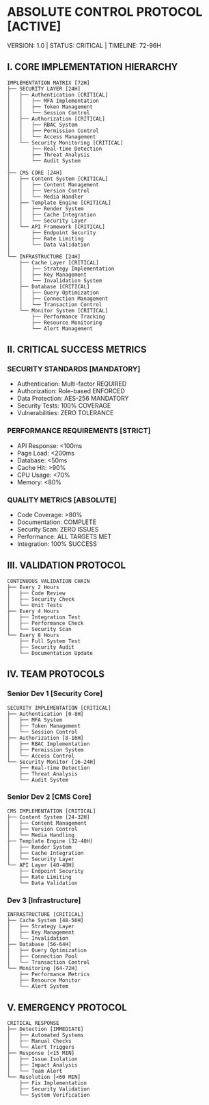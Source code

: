 # ABSOLUTE CONTROL PROTOCOL [ACTIVE]
VERSION: 1.0 | STATUS: CRITICAL | TIMELINE: 72-96H

## I. CORE IMPLEMENTATION HIERARCHY

```plaintext
IMPLEMENTATION MATRIX [72H]
├── SECURITY LAYER [24H]
│   ├── Authentication [CRITICAL]
│   │   ├── MFA Implementation
│   │   ├── Token Management
│   │   └── Session Control
│   ├── Authorization [CRITICAL]
│   │   ├── RBAC System
│   │   ├── Permission Control
│   │   └── Access Management
│   └── Security Monitoring [CRITICAL]
│       ├── Real-time Detection
│       ├── Threat Analysis
│       └── Audit System
│
├── CMS CORE [24H]
│   ├── Content System [CRITICAL]
│   │   ├── Content Management
│   │   ├── Version Control
│   │   └── Media Handler
│   ├── Template Engine [CRITICAL]
│   │   ├── Render System
│   │   ├── Cache Integration
│   │   └── Security Layer
│   └── API Framework [CRITICAL]
│       ├── Endpoint Security
│       ├── Rate Limiting
│       └── Data Validation
│
└── INFRASTRUCTURE [24H]
    ├── Cache Layer [CRITICAL]
    │   ├── Strategy Implementation
    │   ├── Key Management
    │   └── Invalidation System
    ├── Database [CRITICAL]
    │   ├── Query Optimization
    │   ├── Connection Management
    │   └── Transaction Control
    └── Monitor System [CRITICAL]
        ├── Performance Tracking
        ├── Resource Monitoring
        └── Alert Management
```

## II. CRITICAL SUCCESS METRICS

### SECURITY STANDARDS [MANDATORY]
- Authentication: Multi-factor REQUIRED
- Authorization: Role-based ENFORCED
- Data Protection: AES-256 MANDATORY
- Security Tests: 100% COVERAGE
- Vulnerabilities: ZERO TOLERANCE

### PERFORMANCE REQUIREMENTS [STRICT]
- API Response: <100ms
- Page Load: <200ms
- Database: <50ms
- Cache Hit: >90%
- CPU Usage: <70%
- Memory: <80%

### QUALITY METRICS [ABSOLUTE]
- Code Coverage: >80%
- Documentation: COMPLETE
- Security Scan: ZERO ISSUES
- Performance: ALL TARGETS MET
- Integration: 100% SUCCESS

## III. VALIDATION PROTOCOL

```plaintext
CONTINUOUS VALIDATION CHAIN
├── Every 2 Hours
│   ├── Code Review
│   ├── Security Check
│   └── Unit Tests
├── Every 4 Hours
│   ├── Integration Test
│   ├── Performance Check
│   └── Security Scan
└── Every 8 Hours
    ├── Full System Test
    ├── Security Audit
    └── Documentation Update
```

## IV. TEAM PROTOCOLS

### Senior Dev 1 [Security Core]
```plaintext
SECURITY IMPLEMENTATION [CRITICAL]
├── Authentication [0-8H]
│   ├── MFA System
│   ├── Token Management
│   └── Session Control
├── Authorization [8-16H]
│   ├── RBAC Implementation
│   ├── Permission System
│   └── Access Control
└── Security Monitor [16-24H]
    ├── Real-time Detection
    ├── Threat Analysis
    └── Audit System
```

### Senior Dev 2 [CMS Core]
```plaintext
CMS IMPLEMENTATION [CRITICAL]
├── Content System [24-32H]
│   ├── Content Management
│   ├── Version Control
│   └── Media Handling
├── Template Engine [32-40H]
│   ├── Render System
│   ├── Cache Integration
│   └── Security Layer
└── API Layer [40-48H]
    ├── Endpoint Security
    ├── Rate Limiting
    └── Data Validation
```

### Dev 3 [Infrastructure]
```plaintext
INFRASTRUCTURE [CRITICAL]
├── Cache System [48-56H]
│   ├── Strategy Layer
│   ├── Key Management
│   └── Invalidation
├── Database [56-64H]
│   ├── Query Optimization
│   ├── Connection Pool
│   └── Transaction Control
└── Monitoring [64-72H]
    ├── Performance Metrics
    ├── Resource Monitor
    └── Alert System
```

## V. EMERGENCY PROTOCOL

```plaintext
CRITICAL RESPONSE
├── Detection [IMMEDIATE]
│   ├── Automated Systems
│   ├── Manual Checks
│   └── Alert Triggers
├── Response [<15 MIN]
│   ├── Issue Isolation
│   ├── Impact Analysis
│   └── Team Alert
└── Resolution [<60 MIN]
    ├── Fix Implementation
    ├── Security Validation
    └── System Verification
```

